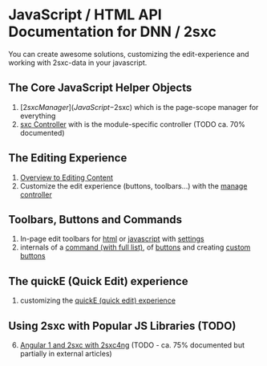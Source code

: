 # JavaScript / HTML API Documentation for DNN / 2sxc

You can create awesome solutions, customizing the edit-experience and working with 2sxc-data in your javascript.

## The Core JavaScript Helper Objects
1. [$2sxc Manager](JavaScript-$2sxc) which is the page-scope manager for everything
1. [sxc Controller](JavaScript-Sxc-Controller) with is the module-specific controller (TODO ca. 70% documented)

## The Editing Experience
1. [Overview to Editing Content](Overview-Edit) 
1. Customize the edit experience (buttons, toolbars...) with the [manage controller](JavaScript-Manage-Controller)

## Toolbars, Buttons and Commands
1. In-page edit toolbars for [html](Html-Toolbars-and-Buttons) or [javascript](JavaScript-Toolbars-and-Buttons) with [settings](Html-Js-Toolbar-Settings)
1. internals of a [command (with full list)](Html-Js-Commands), of [buttons](Html-Js-Button) and creating [custom buttons](Html-Js-Command-Custom-Code)

## The quickE (Quick Edit) experience
1. customizing the [quickE (quick edit) experience](Html-Js-$quickE)

## Using 2sxc with Popular JS Libraries (TODO)
6. [Angular 1 and 2sxc with 2sxc4ng](AngularJs-1-Overview) (TODO - ca. 75% documented but partially in external articles)


[CustomizeData]:Razor-SexyContentWebPage.CustomizeData
[InstancePurpose]:Razor-SexyContentWebPage.InstancePurpose
[CustomizeSearch]:Razor-SexyContentWebPage.CustomizeSearch